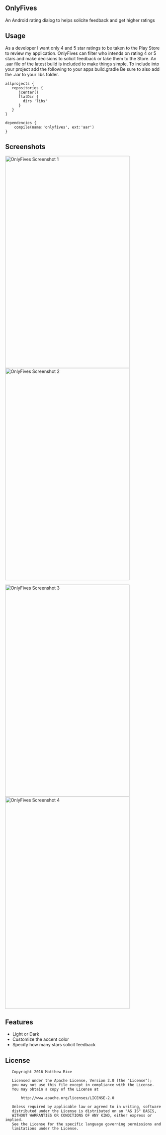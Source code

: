 ## OnlyFives

An Android rating dialog to helps solicite feedback and get higher ratings

## Usage

As a developer I want only 4 and 5 star ratings to be taken to the Play Store to review my application. 
OnlyFives can filter who intends on rating 4 or 5 stars and make decisions to solicit feedback or take them to the Store.
An .aar file of the latest build is included to make things simple.
To include into your project add the following to your apps build.gradle Be sure to also add the .aar to your libs folder.

    allprojects {
       repositories {
          jcenter()
          flatDir {
            dirs 'libs'
          }
       }
    }

    dependencies {
        compile(name:'onlyfives', ext:'aar')
    }

## Screenshots

<img src="https://github.com/matthewrice345/OnlyFives/blob/master/screens/screenshot_1.png" alt="OnlyFives Screenshot 1" width="400" height="681"> <img src="https://github.com/matthewrice345/OnlyFives/blob/master/screens/screenshot_2.png" alt="OnlyFives Screenshot 2" width="400" height="681">

<img src="https://github.com/matthewrice345/OnlyFives/blob/master/screens/screenshot_3.png" alt="OnlyFives Screenshot 3" width="400" height="681"> <img src="https://github.com/matthewrice345/OnlyFives/blob/master/screens/screenshot_4.png" alt="OnlyFives Screenshot 4" width="400" height="681">

## Features

* Light or Dark
* Customize the accent color
* Specify how many stars solicit feedback 

## License

       Copyright 2016 Matthew Rice
   
       Licensed under the Apache License, Version 2.0 (the "License");
       you may not use this file except in compliance with the License.
       You may obtain a copy of the License at

           http://www.apache.org/licenses/LICENSE-2.0

       Unless required by applicable law or agreed to in writing, software
       distributed under the License is distributed on an "AS IS" BASIS,
       WITHOUT WARRANTIES OR CONDITIONS OF ANY KIND, either express or implied.
       See the License for the specific language governing permissions and
       limitations under the License.
